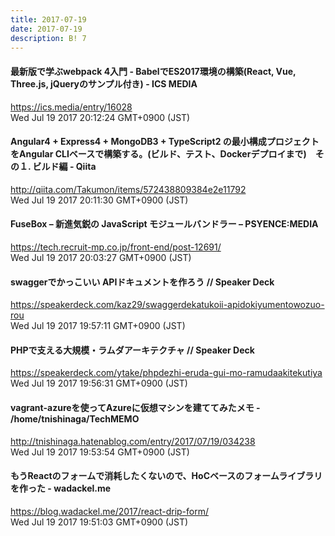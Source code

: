 ```yaml
---
title: 2017-07-19
date: 2017-07-19
description: B! 7
---
```


#### 最新版で学ぶwebpack 4入門 - BabelでES2017環境の構築(React, Vue, Three.js, jQueryのサンプル付き) - ICS MEDIA
https://ics.media/entry/16028<br>
Wed Jul 19 2017 20:12:24 GMT+0900 (JST)<br>


#### Angular4 + Express4 + MongoDB3 + TypeScript2 の最小構成プロジェクトをAngular CLIベースで構築する。(ビルド、テスト、Dockerデプロイまで)　その１. ビルド編 - Qiita
http://qiita.com/Takumon/items/572438809384e2e11792<br>
Wed Jul 19 2017 20:11:30 GMT+0900 (JST)<br>


#### FuseBox – 新進気鋭の JavaScript モジュールバンドラー – PSYENCE:MEDIA
https://tech.recruit-mp.co.jp/front-end/post-12691/<br>
Wed Jul 19 2017 20:03:27 GMT+0900 (JST)<br>


#### swaggerでかっこいい APIドキュメントを作ろう // Speaker Deck
https://speakerdeck.com/kaz29/swaggerdekatukoii-apidokiyumentowozuo-rou<br>
Wed Jul 19 2017 19:57:11 GMT+0900 (JST)<br>


#### PHPで支える大規模・ラムダアーキテクチャ // Speaker Deck
https://speakerdeck.com/ytake/phpdezhi-eruda-gui-mo-ramudaakitekutiya<br>
Wed Jul 19 2017 19:56:31 GMT+0900 (JST)<br>


#### vagrant-azureを使ってAzureに仮想マシンを建ててみたメモ - /home/tnishinaga/TechMEMO
http://tnishinaga.hatenablog.com/entry/2017/07/19/034238<br>
Wed Jul 19 2017 19:53:54 GMT+0900 (JST)<br>


#### もうReactのフォームで消耗したくないので、HoCベースのフォームライブラリを作った - wadackel.me
https://blog.wadackel.me/2017/react-drip-form/<br>
Wed Jul 19 2017 19:51:03 GMT+0900 (JST)<br>


